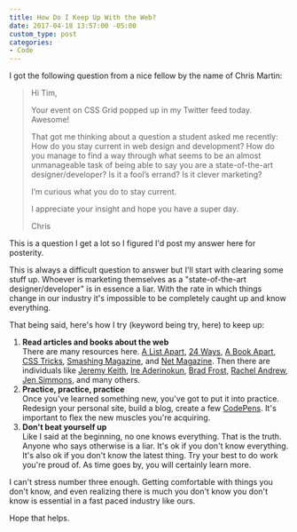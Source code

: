 ```yaml
---
title: How Do I Keep Up With the Web?
date: 2017-04-18 13:57:00 -05:00
custom_type: post
categories:
- Code
---
```


I got the following question from a nice fellow by the name of Chris Martin:

> Hi Tim,
>
> Your event on CSS Grid popped up in my Twitter feed today. Awesome!
> 
> That got me thinking about a question a student asked me recently: How do you stay current in web design and development? How do you manage to find a way through what seems to be an almost unmanageable task of being able to say you are a state-of-the-art designer/developer? Is it a fool’s errand? Is it clever marketing?
> 
> I’m curious what you do to stay current.
>
> I appreciate your insight and hope you have a super day.
>
> Chris

This is a question I get a lot so I figured I'd post my answer here for posterity.

This is always a difficult question to answer but I'll start with clearing some stuff up. Whoever is marketing themselves as a "state-of-the-art designer/developer" is in essence a liar. With the rate in which things change in our industry it's impossible to be completely caught up and know everything.

That being said, here's how I try (keyword being try, here) to keep up:

1. **Read articles and books about the web**  
There are many resources here. [A List Apart](https://alistapart.com/), [24 Ways](https://24ways.org/), [A Book Apart](https://abookapart.com/), [CSS Tricks](https://css-tricks.com), [Smashing Magazine](https://www.smashingmagazine.com/), and [Net Magazine](http://www.creativebloq.com/net-magazine). Then there are individuals like [Jeremy Keith](https://adactio.com/), [Ire Aderinokun](https://bitsofco.de/), [Brad Frost](http://bradfrost.com/), [Rachel Andrew](https://rachelandrew.co.uk/), [Jen Simmons](http://jensimmons.com/), and many others.
2. **Practice, practice, practice**  
Once you've learned something new, you've got to put it into practice. Redesign your personal site, build a blog, create a few [CodePens](http://codepen.io/). It's important to flex the new muscles you're acquiring.
3. **Don't beat yourself up**  
Like I said at the beginning, no one knows everything. That is the truth. Anyone who says otherwise is a liar. It's ok if you don't know everything. It's also ok if you don't know the latest thing. Try your best to do work you're proud of. As time goes by, you will certainly learn more.

I can't stress number three enough. Getting comfortable with things you don't know, and even realizing there is much you don't know you don't know is essential in a fast paced industry like ours.

Hope that helps.

